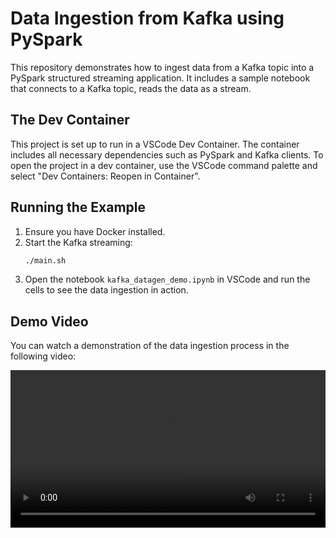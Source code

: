 # Data Ingestion from Kafka using PySpark

This repository demonstrates how to ingest data from a Kafka topic into a PySpark structured streaming application. It includes a sample notebook that connects to a Kafka topic, reads the data as a stream.

## The Dev Container
This project is set up to run in a VSCode Dev Container. The container includes all necessary dependencies such as PySpark and Kafka clients.
To open the project in a dev container, use the VSCode command palette and select "Dev Containers: Reopen in Container".

## Running the Example
1. Ensure you have Docker installed.
2. Start the Kafka streaming:
   ```bash
   ./main.sh
   ```
3. Open the notebook `kafka_datagen_demo.ipynb` in VSCode and run the cells to see the data ingestion in action.

## Demo Video

You can watch a demonstration of the data ingestion process in the following video:

<video src="./ScreenRecording.mov" controls width="100%">
  Your browser does not support the video tag.
</video>